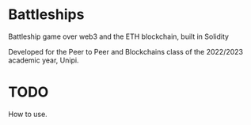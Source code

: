 # Battleships
Battleship game over web3 and the ETH blockchain, built in Solidity

Developed for the Peer to Peer and Blockchains class of the 2022/2023 academic year, Unipi.

# TODO
How to use.
